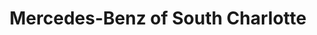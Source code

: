 ---
title: "Mercedes-Benz of South Charlotte"
url: /pineville/mercedes-benz-of-south-charlotte/
shop: Autohaus
---